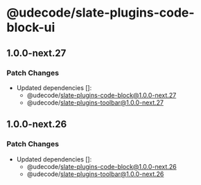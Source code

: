 # @udecode/slate-plugins-code-block-ui

## 1.0.0-next.27

### Patch Changes

- Updated dependencies []:
  - @udecode/slate-plugins-code-block@1.0.0-next.27
  - @udecode/slate-plugins-toolbar@1.0.0-next.27

## 1.0.0-next.26

### Patch Changes

- Updated dependencies []:
  - @udecode/slate-plugins-code-block@1.0.0-next.26
  - @udecode/slate-plugins-toolbar@1.0.0-next.26
